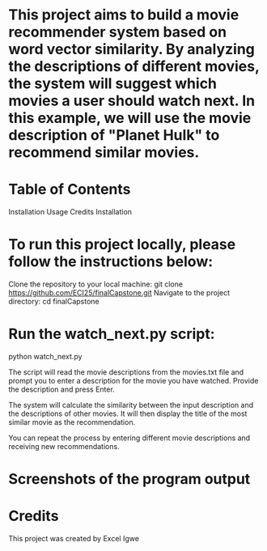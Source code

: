 # This project aims to build a movie recommender system based on word vector similarity. By analyzing the descriptions of different movies, the system will suggest which movies a user should watch next. In this example, we will use the movie description of "Planet Hulk" to recommend similar movies.



# Table of Contents
Installation
Usage
Credits
Installation



# To run this project locally, please follow the instructions below:

Clone the repository to your local machine:
git clone https://github.com/ECI25/finalCapstone.git
Navigate to the project directory:
cd finalCapstone



# Run the watch_next.py script:
 python watch_next.py

The script will read the movie descriptions from the movies.txt file and prompt you to enter a description for the movie you have watched. Provide the description and press Enter.

The system will calculate the similarity between the input description and the descriptions of other movies. It will then display the title of the most similar movie as the recommendation.

You can repeat the process by entering different movie descriptions and receiving new recommendations.



# Screenshots of the program output

# Credits
This project was created by Excel Igwe
